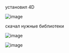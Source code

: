 
установил 4D



![image](https://user-images.githubusercontent.com/90038602/136933471-55303cdf-6f79-4e7e-bc7d-bbec7145f3f0.png)



скачал нужные библиотеки


![image](https://user-images.githubusercontent.com/90038602/136934490-d46263cc-3e20-4479-be38-b97cbdd77b41.png)



![image](https://user-images.githubusercontent.com/90038602/136934775-bcfccc9c-d909-43fa-9258-77ba4d81e51e.png)




